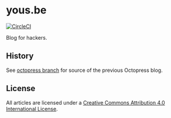 # yous.be

[![CircleCI](https://circleci.com/gh/yous/yous.be/tree/source.svg?style=shield)](https://circleci.com/gh/yous/yous.be/tree/source)

Blog for hackers.

## History

See [octopress branch](https://github.com/yous/yous.be/tree/octopress) for source of the previous Octopress blog.

## License

All articles are licensed under a [Creative Commons Attribution 4.0 International License](http://creativecommons.org/licenses/by/4.0/).

